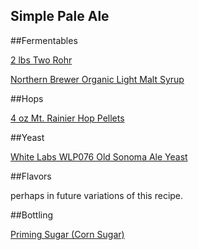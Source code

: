 Simple Pale Ale
---------------

##Fermentables

[2 lbs Two Rohr](http://www.northernbrewer.com/shop/brewing/brewing-ingredients/grain-malts/rahr-2-row.html)

[Northern Brewer Organic Light Malt Syrup](http://www.northernbrewer.com/shop/northern-brewer-organic-light-malt-syrup.html)

##Hops

[4 oz Mt. Rainier Hop Pellets](http://www.northernbrewer.com/shop/mt-rainier-hop-pellets-1-oz.html)

##Yeast

[White Labs WLP076 Old Sonoma Ale Yeast](http://www.northernbrewer.com/shop/brewing/brewing-ingredients/beer-yeast/limited-release/white-labs-wlp076-old-sonoma-ale-yeast.html)

##Flavors

perhaps in future variations of this recipe.

##Bottling

[Priming Sugar (Corn
Sugar)](http://www.northernbrewer.com/shop/priming-sugar.html)
